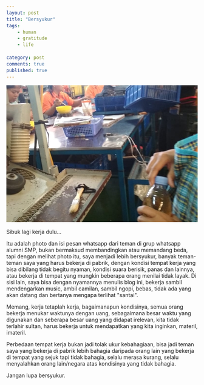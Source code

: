 ```yaml
---
layout: post
title: "Bersyukur"
tags: 
    - human
    - gratitude
    - life

category: post
comments: true
published: true
---
```


[![bekerja bersyukur](/images/posts/bekerja-bersyukur-small.jpg)](/images/posts/bekerja-bersyukur.jpeg)
<div class="image-caption">Sibuk lagi kerja dulu...</div>

Itu adalah photo dan isi pesan whatsapp dari teman di grup whatsapp alumni SMP, bukan bermaksud membandingkan atau memandang beda, tapi dengan melihat photo itu, saya menjadi lebih bersyukur, banyak teman-teman saya yang harus bekerja di pabrik, dengan kondisi tempat kerja yang bisa dibilang tidak begitu nyaman, kondisi suara berisik, panas dan lainnya, atau bekerja di tempat yang mungkin beberapa orang menilai tidak layak.
Di sisi lain, saya bisa dengan nyamannya menulis blog ini, bekerja sambil mendengarkan music, ambil camilan, sambil ngopi, bebas, tidak ada yang akan datang dan bertanya mengapa terlihat "santai".
<!--more-->
Memang, kerja tetaplah kerja, bagaimanapun kondisinya, semua orang bekerja menukar waktunya dengan uang, sebagaimana besar waktu yang digunakan dan seberapa besar uang yang didapat irelevan, kita tidak terlahir sultan, harus bekerja untuk mendapatkan yang kita inginkan, materil, imateril.

Perbedaan tempat kerja bukan jadi tolak ukur kebahagiaan, bisa jadi teman saya yang bekerja di pabrik lebih bahagia daripada orang lain yang bekerja di tempat yang sejuk tapi tidak bahagia, selalu merasa kurang, selalu menyalahkan orang lain/negara atas kondisinya yang tidak bahagia.

Jangan lupa bersyukur.